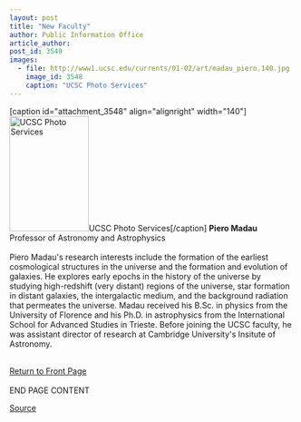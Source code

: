 ```yaml
---
layout: post
title: "New Faculty"
author: Public Information Office
article_author: 
post_id: 3549
images:
  - file: http://www1.ucsc.edu/currents/01-02/art/madau_piero.140.jpg
    image_id: 3548
    caption: "UCSC Photo Services"
---
```


[caption id="attachment_3548" align="alignright" width="140"]<a href="http://dev-ucsc-news.pantheonsite.io/wp-content/uploads/2001/11/madau_piero.140.jpg"><img class="size-full wp-image-3548" src="http://dev-ucsc-news.pantheonsite.io/wp-content/uploads/2001/11/madau_piero.140.jpg" alt="UCSC Photo Services" width="140" height="203" /></a>UCSC Photo Services[/caption]
<b>Piero Madau<br></b> Professor of Astronomy and Astrophysics<br>
<br>
Piero Madau's research interests include the formation of the earliest cosmological structures in the universe and the formation and evolution of galaxies. He explores early epochs in the history of the universe by studying high-redshift (very distant) regions of the universe, star formation in distant galaxies, the intergalactic medium, and the background radiation that permeates the universe. Madau received his B.Sc. in physics from the University of Florence and his Ph.D. in astrophysics from the International School for Advanced Studies in Trieste. Before joining the UCSC faculty, he was assistant director of research at Cambridge University's Insitute of Astronomy.
<p>
  <br>
  <a href="../../index.html">Return to Front Page</a><br>
  <br>
  END PAGE CONTENT
</p>
<p><a href="http://www1.ucsc.edu/currents/01-02/11-19/newfac.html" title="Permalink to newfac">Source</a></p>
